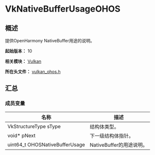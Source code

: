 # VkNativeBufferUsageOHOS

<!--Kit: ArkGraphics 2D-->
<!--Subsystem: Graphic-->
<!--Owner: @andrew1993-->
<!--Designer: @ext4FAT1-->
<!--Tester: @nobuggers-->
<!--Adviser: @ge-yafang-->

## 概述

提供OpenHarmony NativeBuffer用途的说明。

**起始版本：** 10

**相关模块：** [Vulkan](capi-vulkan.md)

**所在头文件：** [vulkan_ohos.h](capi-vulkan-ohos-h.md)

## 汇总

### 成员变量

| 名称 | 描述 |
|----| -- |
| VkStructureType sType   | 结构体类型。 |
| void* pNext   | 下一级结构体指针。 |
| uint64_t OHOSNativeBufferUsage  | NativeBuffer的用途说明。 |


